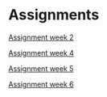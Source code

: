 # Assignments

[Assignment week 2](https://github.com/mdg9709/Assignments/blob/master/Assignment_week_2%20(1).ipynb)

[Assignment week 4](https://github.com/mdg9709/Assignments/blob/master/Assignment_week_4.ipynb) 

[Assignment week 5](https://github.com/mdg9709/Assignments/blob/master/Assignment_week_5.ipynb) 

[Assignment week 6](https://github.com/mdg9709/Assignments/blob/master/assignment4.ipynb) 
